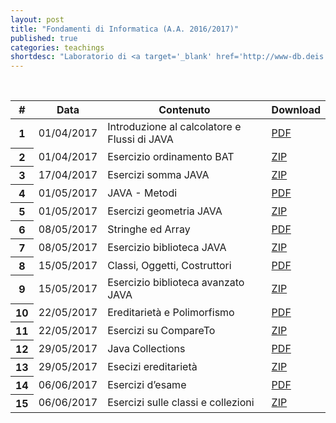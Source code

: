 ```yaml
---
layout: post
title: "Fondamenti di Informatica (A.A. 2016/2017)"
published: true
categories: teachings
shortdesc: "Laboratorio di <a target='_blank' href='http://www-db.deis.unibo.it/courses/FIT1-AK/'>fondamenti di informatica</a>, corso in lingua italiana, il laboratorio si svolge utilizzando il linguaggio di programmazione orientata agli oggetti: Java. Il corso è rivolto alla classe del primo anno della triennale in Ingegneria Gestionale, facoltà di Ingegneria, cognomi dalla A alla K comprese."
---
```


<table class="table"> 

 <thead> 
  <tr> 
   <th>#</th> 
   <th>Data</th> 
   <th>Contenuto</th> 
   <th>Download</th>
  </tr> 
 </thead> 

 <tbody>             

  <tr> 
   <th scope="row">1</th> 
   <td>01/04/2017</td> 
   <td>Introduzione al calcolatore e Flussi di JAVA</td> 
   <td><a target="_blank" href="assets/teaching/fondamenti_informatica/slides/01.pdf">PDF</a></td>
  </tr> 

  <tr> 
   <th scope="row">2</th> 
   <td>01/04/2017</td> 
   <td>Esercizio ordinamento BAT</td> 
   <td><a target="_blank" href="assets/teaching/fondamenti_informatica/esercizi/01.zip">ZIP</a></td>
  </tr>

  <tr> 
   <th scope="row">3</th> 
   <td>17/04/2017</td> 
   <td>Esercizi somma JAVA</td> 
   <td><a target="_blank" href="assets/teaching/fondamenti_informatica/esercizi/02.zip">ZIP</a></td>
  </tr> 

  <tr> 
   <th scope="row">4</th> 
   <td>01/05/2017</td> 
   <td>JAVA - Metodi</td> 
   <td><a target="_blank" href="assets/teaching/fondamenti_informatica/slides/03.pdf">PDF</a></td>
  </tr> 

  <tr> 
   <th scope="row">5</th> 
   <td>01/05/2017</td> 
   <td>Esercizi geometria JAVA</td> 
   <td><a target="_blank" href="assets/teaching/fondamenti_informatica/esercizi/03.zip">ZIP</a></td>
  </tr> 

  <tr> 
   <th scope="row">6</th> 
   <td>08/05/2017</td> 
   <td>Stringhe ed Array</td> 
   <td><a target="_blank" href="assets/teaching/fondamenti_informatica/slides/04.pdf">PDF</a></td>
  </tr> 
 
  <tr> 
   <th scope="row">7</th> 
   <td>08/05/2017</td> 
   <td>Esercizio biblioteca JAVA</td> 
   <td><a target="_blank" href="assets/teaching/fondamenti_informatica/esercizi/04.zip">ZIP</a></td>
  </tr> 

  <tr> 
   <th scope="row">8</th> 
   <td>15/05/2017</td> 
   <td>Classi, Oggetti, Costruttori</td> 
   <td><a target="_blank" href="assets/teaching/fondamenti_informatica/slides/05.pdf">PDF</a></td>
  </tr> 

  <tr> 
   <th scope="row">9</th> 
   <td>15/05/2017</td> 
   <td>Esercizio biblioteca avanzato JAVA</td> 
   <td><a target="_blank" href="assets/teaching/fondamenti_informatica/esercizi/05.zip">ZIP</a></td>
  </tr> 

  <tr> 
    <th scope="row">10</th> 
    <td>22/05/2017</td> 
    <td>Ereditarietà e Polimorfismo</td> 
    <td><a target="_blank" href="assets/teaching/fondamenti_informatica/slides/06.pdf">PDF</a></td>
  </tr> 

  <tr> 
    <th scope="row">11</th> 
    <td>22/05/2017</td> 
    <td>Esercizi su CompareTo</td> 
    <td><a target="_blank" href="assets/teaching/fondamenti_informatica/esercizi/06.zip">ZIP</a></td>
  </tr> 

  <tr> 
    <th scope="row">12</th> 
    <td>29/05/2017</td> 
    <td>Java Collections</td> 
    <td><a target="_blank" href="assets/teaching/fondamenti_informatica/slides/07.pdf">PDF</a></td>
  </tr> 

  <tr> 
    <th scope="row">13</th> 
    <td>29/05/2017</td> 
    <td>Esecizi ereditarietà</td> 
    <td><a target="_blank" href="assets/teaching/fondamenti_informatica/esercizi/07.zip">ZIP</a></td>
  </tr> 

  <tr> 
    <th scope="row">14</th> 
    <td>06/06/2017</td> 
    <td>Esercizi d’esame</td> 
    <td><a target="_blank" href="assets/teaching/fondamenti_informatica/slides/08.pdf">PDF</a></td>
  </tr> 

  <tr> <th scope="row">15</th> 
    <td>06/06/2017</td> 
    <td>Esercizi sulle classi e collezioni</td> 
    <td><a target="_blank" href="assets/teaching/fondamenti_informatica/esercizi/08.zip">ZIP</a></td>
  </tr> 

  </tbody> 

</table>
